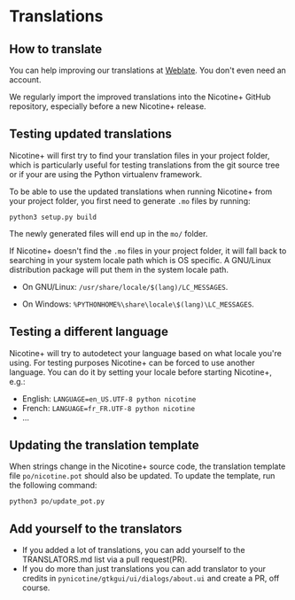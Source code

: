 # Translations

## How to translate

You can help improving our translations at [Weblate](https://hosted.weblate.org/projects/nicotine-plus/nicotine-plus/). You don't even need an account.

We regularly import the improved translations into the Nicotine+ GitHub repository, especially before a new Nicotine+ release.

## Testing updated translations

Nicotine+ will first try to find your translation files in your project folder, which is particularly useful for testing translations from the git source tree or if your are using the Python virtualenv framework.

To be able to use the updated translations when running Nicotine+ from your project folder, you first need to generate `.mo` files by running:

```console
python3 setup.py build
```

The newly generated files will end up in the `mo/` folder.

If Nicotine+ doesn't find the `.mo` files in your project folder, it will fall back to searching in your system locale path which is OS specific. A GNU/Linux distribution package will put them in the system locale path.

* On GNU/Linux: `/usr/share/locale/$(lang)/LC_MESSAGES`.

* On Windows: `%PYTHONHOME%\share\locale\$(lang)\LC_MESSAGES`.

## Testing a different language

Nicotine+ will try to autodetect your language based on what locale you're using. For testing purposes Nicotine+ can be forced to use another language. You can do it by setting your locale before starting Nicotine+, e.g.:

* English: `LANGUAGE=en_US.UTF-8 python nicotine`
* French: `LANGUAGE=fr_FR.UTF-8 python nicotine`
* ...

## Updating the translation template

When strings change in the Nicotine+ source code, the translation template file `po/nicotine.pot` should also be updated. To update the template, run the following command:

```console
python3 po/update_pot.py
```


## Add yourself to the translators

- If you added a lot of translations, you can add yourself to the TRANSLATORS.md list via a pull request(PR).
- If you do more than just translations you can add translator to your credits in `pynicotine/gtkgui/ui/dialogs/about.ui` and create a PR, off course.
